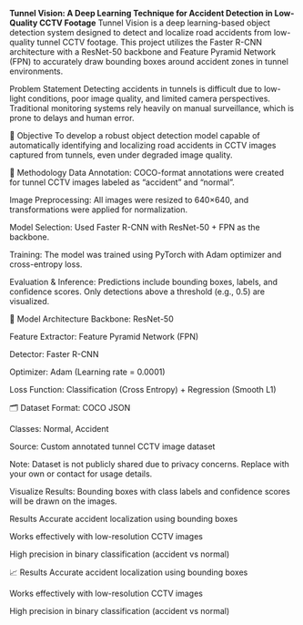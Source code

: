 **Tunnel Vision: A Deep Learning Technique for Accident Detection in Low-Quality CCTV Footage**
Tunnel Vision is a deep learning-based object detection system designed to detect and localize road accidents from low-quality tunnel CCTV footage. This project utilizes the Faster R-CNN architecture with a ResNet-50 backbone and Feature Pyramid Network (FPN) to accurately draw bounding boxes around accident zones in tunnel environments.

Problem Statement
Detecting accidents in tunnels is difficult due to low-light conditions, poor image quality, and limited camera perspectives. Traditional monitoring systems rely heavily on manual surveillance, which is prone to delays and human error.

🎯 Objective
To develop a robust object detection model capable of automatically identifying and localizing road accidents in CCTV images captured from tunnels, even under degraded image quality.

🔬 Methodology
Data Annotation: COCO-format annotations were created for tunnel CCTV images labeled as “accident” and “normal”.

Image Preprocessing: All images were resized to 640×640, and transformations were applied for normalization.

Model Selection: Used Faster R-CNN with ResNet-50 + FPN as the backbone.

Training: The model was trained using PyTorch with Adam optimizer and cross-entropy loss.

Evaluation & Inference: Predictions include bounding boxes, labels, and confidence scores. Only detections above a threshold (e.g., 0.5) are visualized.

🧠 Model Architecture
Backbone: ResNet-50

Feature Extractor: Feature Pyramid Network (FPN)

Detector: Faster R-CNN

Optimizer: Adam (Learning rate = 0.0001)

Loss Function: Classification (Cross Entropy) + Regression (Smooth L1)

🗂️ Dataset
Format: COCO JSON

Classes: Normal, Accident

Source: Custom annotated tunnel CCTV image dataset

Note: Dataset is not publicly shared due to privacy concerns. Replace with your own or contact for usage details.

Visualize Results:
Bounding boxes with class labels and confidence scores will be drawn on the images.

Results
Accurate accident localization using bounding boxes

Works effectively with low-resolution CCTV images

High precision in binary classification (accident vs normal)



📈 Results
Accurate accident localization using bounding boxes

Works effectively with low-resolution CCTV images

High precision in binary classification (accident vs normal)
